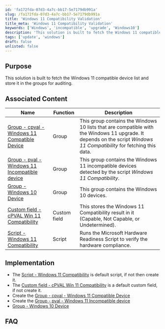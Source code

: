 ```yaml
---
id: 'fa172fda-07d3-4a7c-bb17-5e7179db991a'
slug: /fa172fda-07d3-4a7c-bb17-5e7179db991a
title: 'Windows 11 Compatibility Validation'
title_meta: 'Windows 11 Compatibility Validation'
keywords: ['Windows', 'incompatible', 'upgrade', 'Windows10']
description: 'This solution is built to fetch the Windows 11 compatible device list and store it in the group'
tags: ['update', 'windows']
draft: false
unlisted: false
---
```


## Purpose

This solution is built to fetch the Windows 11 compatible device list and store it in the groups for auditing.

## Associated Content

| **Name**                                 | **Function**   | **Description**                                                                                           |
|------------------------------------------|----------------|-----------------------------------------------------------------------------------------------------------|
| [Group - cpval - Windows 11 Compatible Device](/docs/e4de7e04-7ea5-4f1a-8d44-3ff7ebcbaf4e)     | Group          | This group contains the Windows 10 lists that are compatible with the Windows 11 upgrade. It depends on the script *Windows 11 Compatibility* for fetching this data. |
| [Group - pval - Windows 11 Incompatible device](/docs/ac1500b2-aa22-48fe-b1c2-4d57f9b955de)   | Group          | This group contains the Windows 11 incompatible devices detected by the script *Windows 11 Compatibility*. |
| [Group - Windows 10 Device](/docs/3b41d9f6-f7f2-44f2-9ec3-3d9349e584f0)                        | Group          | This group contains the Windows 10 devices.                                                               |
| [Custom field - cPVAL Win 11 Compatibility](/docs/7967028d-d2ff-4afe-a89e-437541c70208)               | Custom field   | This stores the Windows 11 Compatibility result in it (Capable, Not Capable, or Undetermined).            |
| [Script - Windows 11 Compatibility](/docs/fd6f7153-0a36-4a0b-a46d-ce403f13a540)                 | Script         | Runs the Microsoft Hardware Readiness Script to verify the hardware compliance.                           |


## Implementation

- The [Script - Windows 11 Compatibility](/docs/fd6f7153-0a36-4a0b-a46d-ce403f13a540) is default script, if not then create it.
- The [Custom field - cPVAL Win 11 Compatibility](/docs/7967028d-d2ff-4afe-a89e-437541c70208) is a default custom field, if not create it.
- Create the [Group - cpval - Windows 11 Compatible Device](/docs/e4de7e04-7ea5-4f1a-8d44-3ff7ebcbaf4e)
- Create the [Group - pval - Windows 11 Incompatible device](/docs/ac1500b2-aa22-48fe-b1c2-4d57f9b955de)
- [Group - Windows 10 Device](/docs/3b41d9f6-f7f2-44f2-9ec3-3d9349e584f0)

## FAQ